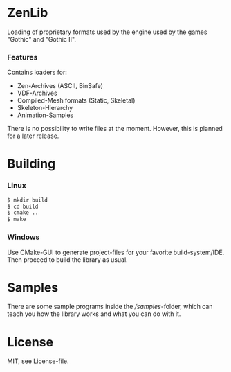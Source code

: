 # ZenLib
Loading of proprietary formats used by the engine used by the games "Gothic" and "Gothic II".

### Features
Contains loaders for:
 - Zen-Archives (ASCII, BinSafe)
 - VDF-Archives
 - Compiled-Mesh formats (Static, Skeletal)
 - Skeleton-Hierarchy
 - Animation-Samples

There is no possibility to write files at the moment. However, this is planned for a later release.

# Building
### Linux
```sh
$ mkdir build
$ cd build
$ cmake ..
$ make
```
### Windows
Use CMake-GUI to generate project-files for your favorite build-system/IDE. Then proceed to build the library as usual.

# Samples
There are some sample programs inside the */samples*-folder, which can teach you how the library works and what you can do with it.

# License
MIT, see License-file.
